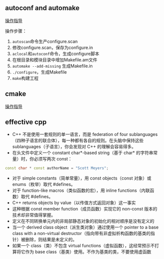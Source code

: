 ## autoconf and automake
[操作指导](http://blog.csdn.net/u011596455/article/details/60479696)

操作步骤：
1. `autoscan`命令生产configure.scan
2. 修改configure.scan，保存为configure.in
3. `aclocal`和`autoconf`命令，生成configure脚本
4. 在根目录和模块目录中增加Makefile.am文件
5. `automake --add-missing` 生成Makefile.in
6. `./configure`，生成Makefile
7. `make`构建工程

## cmake
[操作指导](https://www.ibm.com/developerworks/cn/linux/l-cn-cmake/)

## effective cpp
* C++ 不是使用一套规则的单一语言，而是 federation of four sublanguages（四种子语言的联合体），每一种都有各自的规则。在头脑中保持这些 sublanguages（子语言），你会发现对 C++ 的理解会容易得多。
* 在头文件中定义一个 constant char*-based string（基于 char* 的字符串常量）时，你必须写两次 const：
```C++
const char * const authorName = "Scott Meyers";
```
* 对于 simple constants（简单常量），用 const objects（const 对象）或 enums（枚举）取代 #defines。
* 对于 function-like macros（类似函数的宏），用 inline functions（内联函数）取代 #defines。
* C++ returns objects by value（以传值方式返回对象）这一事实
* 这种根据 const member function（成员函数）实现它的 non-const 版本的技术却非常值得掌握。
* 定义在不同转换单元内的非局部静态对象的初始化的相对顺序是没有定义的
* 当一个 derived class object（派生类对象）通过使用一个 pointer to a base class with a non-virtual destructor（指向带有非虚拟析构函数的基类的指针）被删除，则结果是未定义的。
* 如果一个 class（类）不包含 virtual functions（虚拟函数），这经常预示不打算将它作为 base class（基类）使用。不作为基类的类，不要使用虚函数
